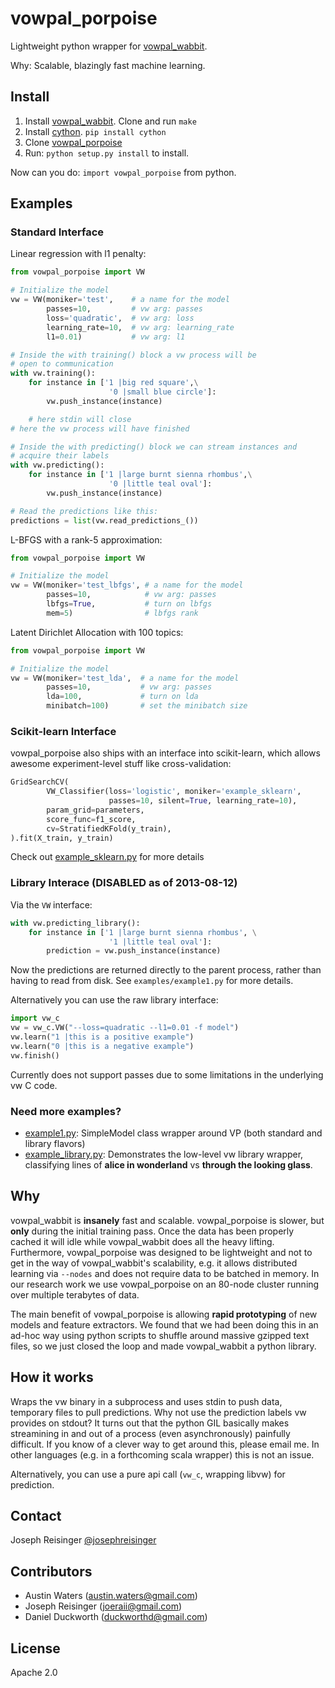 # vowpal_porpoise

Lightweight python wrapper for [vowpal_wabbit](https://github.com/JohnLangford/vowpal_wabbit/).

Why: Scalable, blazingly fast machine learning.

## Install

1. Install [vowpal_wabbit](https://github.com/JohnLangford/vowpal_wabbit/). Clone and run ``make``
2. Install [cython](http://www.cython.org/). ```pip install cython```
3. Clone [vowpal_porpoise](https://github.com/josephreisinger/vowpal_porpoise)
4. Run: ```python setup.py install``` to install.

Now can you do: ```import vowpal_porpoise``` from python.

## Examples

### Standard Interface

Linear regression with l1 penalty:
```python
from vowpal_porpoise import VW

# Initialize the model
vw = VW(moniker='test',    # a name for the model
        passes=10,         # vw arg: passes
        loss='quadratic',  # vw arg: loss
        learning_rate=10,  # vw arg: learning_rate
        l1=0.01)           # vw arg: l1

# Inside the with training() block a vw process will be 
# open to communication
with vw.training():
    for instance in ['1 |big red square',\
                      '0 |small blue circle']:
        vw.push_instance(instance)

    # here stdin will close
# here the vw process will have finished

# Inside the with predicting() block we can stream instances and 
# acquire their labels
with vw.predicting():
    for instance in ['1 |large burnt sienna rhombus',\
                      '0 |little teal oval']:
        vw.push_instance(instance)

# Read the predictions like this:
predictions = list(vw.read_predictions_())
```

L-BFGS with a rank-5 approximation:
```python
from vowpal_porpoise import VW

# Initialize the model
vw = VW(moniker='test_lbfgs', # a name for the model
        passes=10,            # vw arg: passes
        lbfgs=True,           # turn on lbfgs
        mem=5)                # lbfgs rank
```

Latent Dirichlet Allocation with 100 topics:
```python
from vowpal_porpoise import VW

# Initialize the model
vw = VW(moniker='test_lda',  # a name for the model
        passes=10,           # vw arg: passes
        lda=100,             # turn on lda
        minibatch=100)       # set the minibatch size
```


### Scikit-learn Interface

vowpal_porpoise also ships with an interface into scikit-learn, which allows awesome experiment-level stuff like cross-validation:

```python
GridSearchCV(
        VW_Classifier(loss='logistic', moniker='example_sklearn',
                      passes=10, silent=True, learning_rate=10),
        param_grid=parameters,
        score_func=f1_score,
        cv=StratifiedKFold(y_train),
).fit(X_train, y_train)
```

Check out [example_sklearn.py](https://github.com/josephreisinger/vowpal_porpoise/blob/master/examples/example_sklearn.py) for more details


### Library Interace (DISABLED as of 2013-08-12)

Via the ```VW``` interface:
```python
with vw.predicting_library():
    for instance in ['1 |large burnt sienna rhombus', \
                      '1 |little teal oval']:
        prediction = vw.push_instance(instance)
```
Now the predictions are returned directly to the parent process, rather than having to read from disk.
See ```examples/example1.py``` for more details.

Alternatively you can use the raw library interface:
```python
import vw_c
vw = vw_c.VW("--loss=quadratic --l1=0.01 -f model")
vw.learn("1 |this is a positive example")
vw.learn("0 |this is a negative example")
vw.finish()
```
Currently does not support passes due to some limitations in the underlying vw C code.

### Need more examples?

* [example1.py](https://github.com/josephreisinger/vowpal_porpoise/blob/master/examples/example1.py): SimpleModel class wrapper around VP (both standard and library flavors)
* [example_library.py](https://github.com/josephreisinger/vowpal_porpoise/blob/master/examples/example_library.py): Demonstrates the low-level vw library wrapper, classifying lines of **alice in wonderland** vs **through the looking glass**.

## Why

vowpal\_wabbit is **insanely**
fast and scalable. vowpal_porpoise is slower, but **only** during the
initial training pass. Once the data has been properly cached it will idle while vowpal\_wabbit does all the heavy lifting.
Furthermore, vowpal\_porpoise was designed to be lightweight and not to get in the way
of vowpal\_wabbit's scalability, e.g. it allows distributed learning via
```--nodes``` and does not require data to be batched in memory. In our
research work we use vowpal\_porpoise on an 80-node cluster running over multiple
terabytes of data.

The main benefit of vowpal\_porpoise is allowing **rapid prototyping** of new
models and feature extractors. We found that we had been doing this in an
ad-hoc way using python scripts to shuffle around massive gzipped text files,
so we just closed the loop and made vowpal\_wabbit a python library.

## How it works

Wraps the vw binary in a subprocess and uses stdin to push data, temporary
files to pull predictions. Why not use the prediction labels vw provides on stdout? It
turns out that the python GIL basically makes streamining in and out of a
process (even asynchronously) painfully difficult. If you know of a clever way
to get around this, please email me. In other languages (e.g. in a forthcoming
scala wrapper) this is not an issue.

Alternatively, you can use a pure api call (```vw_c```, wrapping libvw) for prediction.


## Contact

Joseph Reisinger [@josephreisinger](http://twitter.com/josephreisinger)

## Contributors

* Austin Waters (austin.waters@gmail.com)
* Joseph Reisinger (joeraii@gmail.com)
* Daniel Duckworth (duckworthd@gmail.com)

## License

Apache 2.0
